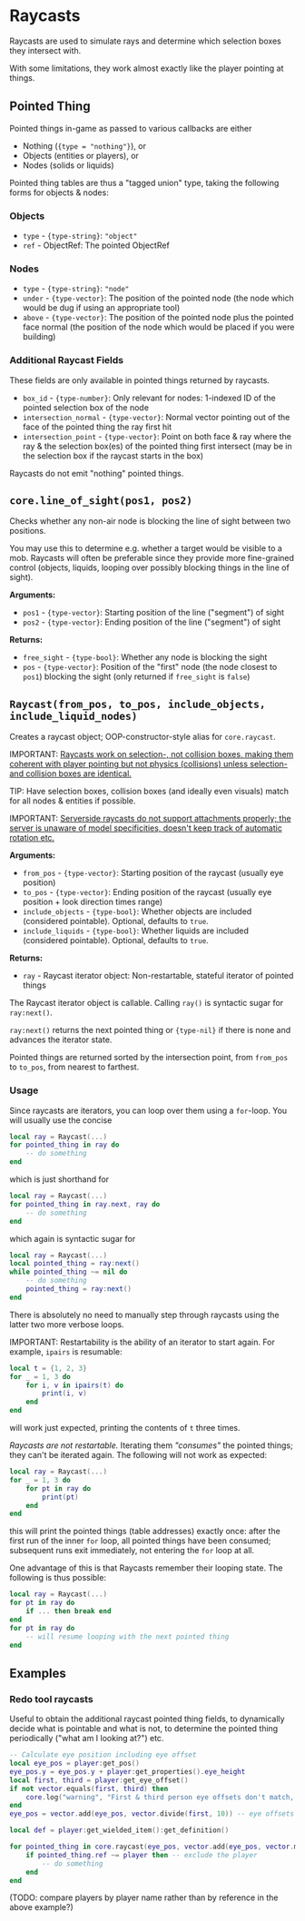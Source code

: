 # Raycasts
Raycasts are used to simulate rays and determine which selection boxes they intersect with.

With some limitations, they work almost exactly like the player pointing at things.

## Pointed Thing
Pointed things in-game as passed to various callbacks are either

* Nothing (`{type = "nothing"}`), or
* Objects (entities or players), or
* Nodes (solids or liquids)

Pointed thing tables are thus a "tagged union" type, taking the following forms for objects & nodes:

### Objects
- `type` - `{type-string}`: `"object"`
- `ref` - ObjectRef: The pointed ObjectRef

### Nodes
- `type` - `{type-string}`: `"node"`
- `under` - `{type-vector}`: The position of the pointed node (the node which would be dug if using an appropriate tool)
- `above` - `{type-vector}`: The position of the pointed node plus the pointed face normal (the position of the node which would be placed if you were building)

### Additional Raycast Fields
These fields are only available in pointed things returned by raycasts.

- `box_id` - `{type-number}`: Only relevant for nodes: 1-indexed ID of the pointed selection box of the node
- `intersection_normal` - `{type-vector}`: Normal vector pointing out of the face of the pointed thing the ray first hit
- `intersection_point` - `{type-vector}`: Point on both face & ray where the ray & the selection box(es) of the pointed thing first intersect (may be in the selection box if the raycast starts in the box)

Raycasts do not emit "nothing" pointed things.

## `core.line_of_sight(pos1, pos2)`
Checks whether any non-air node is blocking the line of sight between two positions.

You may use this to determine e.g. whether a target would be visible to a mob. Raycasts will often be preferable since they provide more fine-grained control (objects, liquids, looping over possibly blocking things in the line of sight).

**Arguments:**
- `pos1` - `{type-vector}`: Starting position of the line ("segment") of sight
- `pos2` - `{type-vector}`: Ending position of the line ("segment") of sight

**Returns:**
- `free_sight` - `{type-bool}`: Whether any node is blocking the sight
- `pos` - `{type-vector}`: Position of the "first" node (the node closest to `pos1`) blocking the sight (only returned if `free_sight` is `false`)

## `Raycast(from_pos, to_pos, include_objects, include_liquid_nodes)`
Creates a raycast object; OOP-constructor-style alias for `core.raycast`.

IMPORTANT: [Raycasts work on selection-, not collision boxes, making them coherent with player pointing but not physics (collisions) unless selection- and collision boxes are identical.](https://github.com/minetest/minetest/issues/12673)

TIP: Have selection boxes, collision boxes (and ideally even visuals) match for all nodes & entities if possible.

IMPORTANT: [Serverside raycasts do not support attachments properly; the server is unaware of model specificities, doesn't keep track of automatic rotation etc.](https://github.com/minetest/minetest/issues/10304)

**Arguments:**
- `from_pos` - `{type-vector}`: Starting position of the raycast (usually eye position)
- `to_pos` - `{type-vector}`: Ending position of the raycast (usually eye position + look direction times range)
- `include_objects` - `{type-bool}`: Whether objects are included (considered pointable). Optional, defaults to `true`.
- `include_liquids` - `{type-bool}`: Whether liquids are included (considered pointable). Optional, defaults to `true`.

**Returns:**
- `ray` - Raycast iterator object: Non-restartable, stateful iterator of pointed things

The Raycast iterator object is callable. Calling `ray()` is syntactic sugar for `ray:next()`.

`ray:next()` returns the next pointed thing or `{type-nil}` if there is none and advances the iterator state.

Pointed things are returned sorted by the intersection point, from `from_pos` to `to_pos`, from nearest to farthest.

### Usage

Since raycasts are iterators, you can loop over them using a `for`-loop. You will usually use the concise

```lua
local ray = Raycast(...)
for pointed_thing in ray do
	-- do something
end
```

which is just shorthand for

```lua
local ray = Raycast(...)
for pointed_thing in ray.next, ray do
	-- do something
end
```

which again is syntactic sugar for

```lua
local ray = Raycast(...)
local pointed_thing = ray:next()
while pointed_thing ~= nil do
	-- do something
	pointed_thing = ray:next()
end
```

There is absolutely no need to manually step through raycasts using the latter two more verbose loops.

IMPORTANT: Restartability is the ability of an iterator to start again. For example, `ipairs` is resumable:

```lua
local t = {1, 2, 3}
for _ = 1, 3 do
	for i, v in ipairs(t) do
		print(i, v)
	end
end
```

will work just expected, printing the contents of `t` three times.

*Raycasts are not restartable.* Iterating them _"consumes"_ the pointed things; they can't be iterated again. The following will not work as expected:

```lua
local ray = Raycast(...)
for _ = 1, 3 do
	for pt in ray do
		print(pt)
	end
end
```

this will print the pointed things (table addresses) exactly once: after the first run of the inner `for` loop, all pointed things have been consumed; subsequent runs exit immediately, not entering the `for` loop at all.

One advantage of this is that Raycasts remember their looping state. The following is thus possible:

```lua
local ray = Raycast(...)
for pt in ray do
	if ... then break end
end
for pt in ray do
	-- will resume looping with the next pointed thing
end
```

## Examples

### Redo tool raycasts

Useful to obtain the additional raycast pointed thing fields, to dynamically decide what is pointable and what is not, to determine the pointed thing periodically ("what am I looking at?") etc.

```lua
-- Calculate eye position including eye offset
local eye_pos = player:get_pos()
eye_pos.y = eye_pos.y + player:get_properties().eye_height
local first, third = player:get_eye_offset()
if not vector.equals(first, third) then
	core.log("warning", "First & third person eye offsets don't match, assuming first person")
end
eye_pos = vector.add(eye_pos, vector.divide(first, 10)) -- eye offsets are in block space (10x), transform them back to metric

local def = player:get_wielded_item():get_definition()

for pointed_thing in core.raycast(eye_pos, vector.add(eye_pos, vector.multiply(player:get_look_dir(), def.range or 4)), true, def.liquids_pointable) do
	if pointed_thing.ref ~= player then -- exclude the player
		-- do something
	end
end
```

(TODO: compare players by player name rather than by reference in the above example?)
